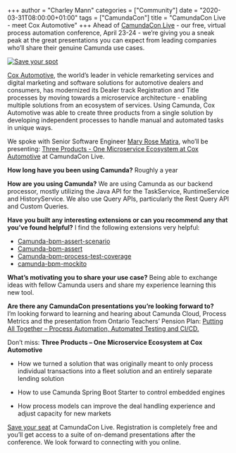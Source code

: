 +++
author = "Charley Mann"
categories = ["Community"]
date = "2020-03-31T08:00:00+01:00"
tags = ["CamundaCon"]
title = "CamundaCon Live - meet Cox Automotive"
+++
Ahead of [CamundaCon Live](https://www.camundacon.com/live/) - our free, virtual process automation conference, April 23-24 - we’re giving you a sneak peak at the great presentations you can expect from leading companies who’ll share their genuine Camunda use cases.

[![Save your spot](https://blog.camunda.com/post/2020/03/camundaconlive/camundaconlive250px.png)](https://camundacon.com/live/)

<!--more-->

[Cox Automotive](https://www.coxautoinc.com/), the world’s leader in vehicle remarketing services and digital marketing and software solutions for automotive dealers and consumers, has modernized its Dealer track Registration and Title processes by moving towards a microservice architecture - enabling multiple solutions from an ecosystem of services. Using Camunda, Cox Automotive was able to create three products from a single solution by developing independent processes to handle manual and automated tasks in unique ways.

We spoke with Senior Software Engineer [Mary Rose Matira](https://www.camundacon.com/live/speakers/), who’ll be presenting: [Three Products - One Microservice Ecosystem at Cox Automotive](https://www.camundacon.com/live/agenda-day2/) at CamundaCon Live.

__How long have you been using Camunda?__
Roughly a year

__How are you using Camunda?__
We are using Camunda as our backend processor, mostly utilizing the Java API for the TaskService, RuntimeService and HistoryService. We also use Query APIs, particularly the Rest Query API and Custom Queries.

__Have you built any interesting extensions or can you recommend any that you’ve found helpful?__
I find the following extensions very helpful:

- [Camunda-bpm-assert-scenario](https://github.com/camunda/camunda-bpm-assert-scenario)
- [Camunda-bpm-assert](https://github.com/camunda/camunda-bpm-assert)
- [Camunda-bpm-process-test-coverage](https://github.com/camunda/camunda-bpm-process-test-coverage)
- [camunda-bpm-mockito](https://github.com/camunda/camunda-bpm-mockito)

__What’s motivating you to share your use case?__
Being able to exchange ideas with fellow Camunda users and share my experience learning this new tool.

__Are there any CamundaCon presentations you’re looking forward to?__  
I’m looking forward to learning and hearing about Camunda Cloud, Process Metrics and the presentation from Ontario Teachers’ Pension Plan: [Putting All Together – Process Automation, Automated Testing and CI/CD.](https://www.camundacon.com/live/agenda-day1/)

Don’t miss: __Three Products – One Microservice Ecosystem at Cox Automotive__

- How we turned a solution that was originally meant to only process individual transactions into a fleet solution and an entirely separate lending solution

- How to use Camunda Spring Boot Starter to control embedded engines

- How process models can improve the deal handling experience and adjust capacity for new markets

[Save your seat](https://www.camundacon.com/live/register/) at CamundaCon Live. Registration is completely free and you’ll get access to a suite of on-demand presentations after the conference. We look forward to connecting with you online.
